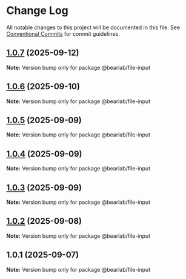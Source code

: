 # Change Log

All notable changes to this project will be documented in this file.
See [Conventional Commits](https://conventionalcommits.org) for commit guidelines.

## [1.0.7](https://github.com/hasanbala/ui-components/compare/@bearlab/file-input@1.0.6...@bearlab/file-input@1.0.7) (2025-09-12)

**Note:** Version bump only for package @bearlab/file-input





## [1.0.6](https://github.com/hasanbala/ui-components/compare/@bearlab/file-input@1.0.5...@bearlab/file-input@1.0.6) (2025-09-10)

**Note:** Version bump only for package @bearlab/file-input





## [1.0.5](https://github.com/hasanbala/ui-components/compare/@bearlab/file-input@1.0.4...@bearlab/file-input@1.0.5) (2025-09-09)

**Note:** Version bump only for package @bearlab/file-input





## [1.0.4](https://github.com/hasanbala/ui-components/compare/@bearlab/file-input@1.0.3...@bearlab/file-input@1.0.4) (2025-09-09)

**Note:** Version bump only for package @bearlab/file-input





## [1.0.3](https://github.com/hasanbala/ui-components/compare/@bearlab/file-input@1.0.2...@bearlab/file-input@1.0.3) (2025-09-09)

**Note:** Version bump only for package @bearlab/file-input





## [1.0.2](https://github.com/hasanbala/ui-components/compare/@bearlab/file-input@1.0.1...@bearlab/file-input@1.0.2) (2025-09-08)

**Note:** Version bump only for package @bearlab/file-input





## 1.0.1 (2025-09-07)

**Note:** Version bump only for package @bearlab/file-input
